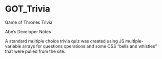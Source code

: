 # GOT_Trivia
Game of Thrones Trivia



Abe’s Developer Notes


A standard multiple choice trivia quiz was created using JS multiple-variable arrays for questions operations and some CSS “bells and whistles” that were pulled from the site.



